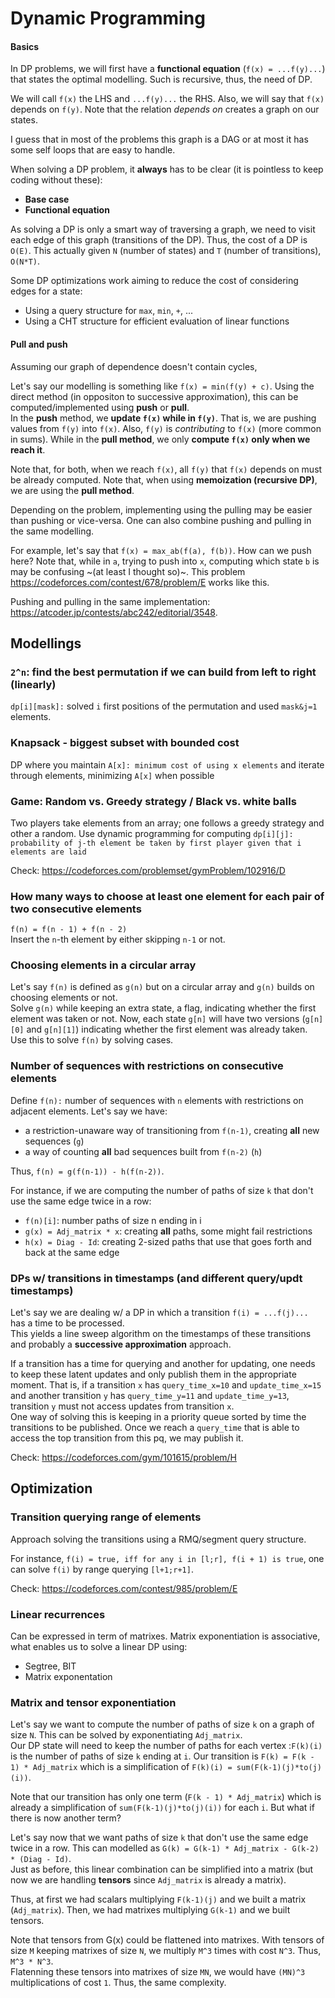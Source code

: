 # Dynamic Programming

#### Basics
In DP problems, we will first have a **functional equation** (`f(x) = ...f(y)...`) that states the optimal modelling. Such is recursive, thus, the need of DP. 
  
We will call `f(x)` the LHS and `...f(y)...` the RHS. Also, we will say that `f(x)` depends on `f(y)`. Note that the relation *depends on* creates a graph on our states.  
  
I guess that in most of the problems this graph is a DAG or at most it has some self loops that are easy to handle.

When solving a DP problem, it **always** has to be clear (it is pointless to keep coding without these):
- **Base case**
- **Functional equation**

As solving a DP is only a smart way of traversing a graph, we need to visit each edge of this graph (transitions of the DP). 
Thus, the cost of a DP is `O(E)`. This actually given `N` (number of states) and `T` (number of transitions), `O(N*T)`.  

Some DP optimizations work aiming to reduce the cost of considering edges for a state:
- Using a query structure for `max`, `min`, `+`, ...
- Using a CHT structure for efficient evaluation of linear functions

#### Pull and push

Assuming our graph of dependence doesn't contain cycles,  
  
Let's say our modelling is something like `f(x) = min(f(y) + c)`. Using the direct method (in oppositon to successive approximation), this can be computed/implemented using **push** or **pull**.  
In the **push** method, we **update `f(x)` while in `f(y)`**. That is, we are pushing values from `f(y)` into `f(x)`. Also, `f(y)` is *contributing* to `f(x)` (more common in sums).
While in the **pull method**, we only **compute `f(x)` only when we reach it**. 

Note that, for both, when we reach `f(x)`, all `f(y)` that `f(x)` depends on must be already computed. 
Note that, when using **memoization (recursive DP)**, we are using the **pull method**.

Depending on the problem, implementing using the pulling may be easier than pushing or vice-versa. One can also combine pushing and pulling in the same modelling.
  
For example, let's say that `f(x) = max_ab(f(a), f(b))`. How can we push here? Note that, while in `a`, trying to push into `x`, computing which state `b` is may be confusing ~(at least I thought so)~. This problem https://codeforces.com/contest/678/problem/E works like this. 
  
Pushing and pulling in the same implementation: https://atcoder.jp/contests/abc242/editorial/3548.

## Modellings

### `2^n`: find the best permutation if we can build from left to right (linearly)
`dp[i][mask]:` solved `i` first positions of the permutation and used `mask&j=1` elements.

### Knapsack - biggest subset with bounded cost 
DP where you maintain `A[x]: minimum cost of using x elements` and iterate through elements, minimizing `A[x]` when possible

### Game: Random vs. Greedy strategy / Black vs. white balls
Two players take elements from an array; one follows a greedy strategy and other a random. Use dynamic programming for computing `dp[i][j]: probability of j-th element be taken by first player given that i elements are laid`

Check: https://codeforces.com/problemset/gymProblem/102916/D

### How many ways to choose at least one element for each pair of two consecutive elements
`f(n) = f(n - 1) + f(n - 2)`  
Insert the `n`-th element by either skipping `n-1` or not.

### Choosing elements in a circular array
Let's say `f(n)` is defined as `g(n)` but on a circular array and `g(n)` builds on choosing elements or not.  
Solve `g(n)` while keeping an extra state, a flag, indicating whether the first element was taken or not. Now, each state `g[n]` will have two versions (`g[n][0]` and `g[n][1]`) indicating whether the first element was already taken. Use this to solve `f(n)` by solving cases.

### Number of sequences with restrictions on consecutive elements
Define `f(n):` number of sequences with `n` elements with restrictions on adjacent elements.
Let's say we have:
- a restriction-unaware way of transitioning from `f(n-1)`, creating **all** new sequences (`g`)
- a way of counting **all** bad sequences built from `f(n-2)` (`h`)
  
Thus, `f(n) = g(f(n-1)) - h(f(n-2))`.  

For instance, if we are computing the number of paths of size `k` that don't use the same edge twice in a row:
- `f(n)[i]`: number paths of size n ending in i
- `g(x) = Adj_matrix * x`: creating **all** paths, some might fail restrictions
- `h(x) = Diag - Id`: creating 2-sized paths that use that goes forth and back at the same edge

### DPs w/ transitions in timestamps (and different query/updt timestamps)
Let's say we are dealing w/ a DP in which a transition `f(i) = ...f(j)...` has a time to be processed.  
This yields a line sweep algorithm on the timestamps of these transitions and probably a **successive approximation** approach.  
  
If a transition has a time for querying and another for updating, one needs to keep these latent updates and only publish them in the appropriate moment. That is, if a transition `x` has `query_time_x=10` and `update_time_x=15` and another transition `y` has `query_time_y=11` and `update_time_y=13`, transition `y` must not access updates from transition `x`.  
One way of solving this is keeping in a priority queue sorted by time the transitions to be published. Once we reach a `query_time` that is able to access the top transition from this pq, we may publish it.
  
Check: https://codeforces.com/gym/101615/problem/H

## Optimization

### Transition querying range of elements
Approach solving the transitions using a RMQ/segment query structure.  
  
For instance, `f(i) = true, iff for any i in [l;r], f(i + 1) is true`, one can solve `f(i)` by range querying `[l+1;r+1]`.
  
Check: https://codeforces.com/contest/985/problem/E

### Linear recurrences
Can be expressed in term of matrixes. Matrix exponentiation is associative, what enables us to solve a linear DP using:
- Segtree, BIT
- Matrix exponentation

### Matrix and tensor exponentiation
Let's say we want to compute the number of paths of size `k` on a graph of size `N`. This can be solved by exponentiating `Adj_matrix`.  
Our DP state will need to keep the number of paths for each vertex :`F(k)(i)` is the number of paths of size `k` ending at `i`. Our transition  is `F(k) = F(k - 1) * Adj_matrix` which is a simplification of `F(k)(i) = sum(F(k-1)(j)*to(j)(i))`.  
  
Note that our transition has only one term (`F(k - 1) * Adj_matrix`) which is already a simplification of `sum(F(k-1)(j)*to(j)(i))` for each `i`. But what if there is now another term?  
  
Let's say now that we want paths of size `k` that don't use the same edge twice in a row. This can modelled as `G(k) = G(k-1) * Adj_matrix - G(k-2) * (Diag - Id)`.  
Just as before, this linear combination can be simplified into a matrix (but now we are handling **tensors** since `Adj_matrix` is already a matrix).  
  
Thus, at first we had scalars multiplying `F(k-1)(j)` and we built a matrix (`Adj_matrix`). Then, we had matrixes multiplying `G(k-1)` and we built tensors. 

Note that tensors from G(x) could be flattened into matrixes. With tensors of size `M` keeping matrixes of size `N`, we multiply `M^3` times with cost `N^3`. Thus, `M^3 * N^3`.  
Flatenning these tensors into matrixes of size `MN`, we would have `(MN)^3` multiplications of cost `1`. Thus, the same complexity.

